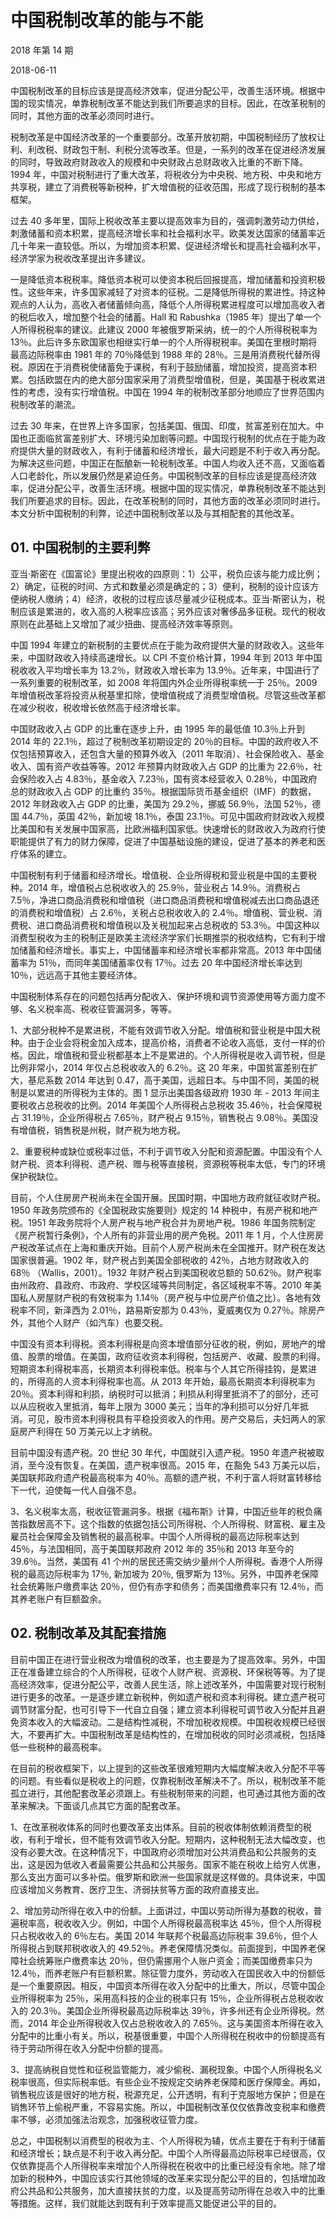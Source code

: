 # 中国税制改革的能与不能

2018 年第 14 期

2018-06-11

中国税制改革的目标应该是提高经济效率，促进分配公平，改善生活环境。根据中国的现实情况，单靠税制改革不能达到我们所要追求的目标。因此，在改革税制的同时，其他方面的改革必须同时进行。

税制改革是中国经济改革的一个重要部分。改革开放初期，中国税制经历了放权让利、利改税、财政包干制、利税分流等改革。但是，一系列的改革在促进经济发展的同时，导致政府财政收入的规模和中央财政占总财政收入比重的不断下降。1994 年，中国对税制进行了重大改革，将税收分为中央税、地方税、中央和地方共享税，建立了消费税等新税种，扩大增值税的征收范围，形成了现行税制的基本框架。

过去 40 多年里，国际上税收改革主要以提高效率为目的，强调刺激劳动力供给，刺激储蓄和资本积累，提高经济增长率和社会福利水平。欧美发达国家的储蓄率近几十年来一直较低。所以，为增加资本积累、促进经济增长和提高社会福利水平，经济学家为税收改革提出许多建议。

一是降低资本税税率。降低资本税可以使资本税后回报提高，增加储蓄和投资积极性。这些年来，许多国家减轻了对资本的征税。二是降低所得税的累进性。持这种观点的人认为，高收入者储蓄倾向高，降低个人所得税累进程度可以增加高收入者的税后收入，增加整个社会的储蓄。Hall 和 Rabushka（1985 年）提出了单一个人所得税税率的建议。此建议 2000 年被俄罗斯采纳，统一的个人所得税税率为 13％。此后许多东欧国家也相继实行单一的个人所得税税率。美国在里根时期将最高边际税率由 1981 年的 70％降低到 1988 年的 28％。三是用消费税代替所得税。原因在于消费税使储蓄免于课税，有利于鼓励储蓄，增加投资，提高资本积累。包括欧盟在内的绝大部分国家采用了消费型增值税，但是，美国基于税收累进性的考虑，没有实行增值税。中国在 1994 年的税制改革部分地顺应了世界范围内税制改革的潮流。

过去 30 年来，在世界上许多国家，包括美国、俄国、印度，贫富差别在加大。中国也正面临贫富差别扩大、环境污染加剧等问题。中国现行税制的优点在于能为政府提供大量的财政收入，有利于储蓄和经济增长，最大问题是不利于收入再分配。为解决这些问题，中国正在酝酿新一轮税制改革。中国人均收入还不高，又面临着人口老龄化，所以发展仍然是紧迫任务。中国税制改革的目标应该是提高经济效率，促进分配公平，改善生活环境。根据中国的现实情况，单靠税制改革不能达到我们所要追求的目标。因此，在改革税制的同时，其他方面的改革必须同时进行。本文分析中国税制的利弊，论述中国税制改革以及与其相配套的其他改革。

## 01. 中国税制的主要利弊

亚当·斯密在《国富论》里提出税收的四原则：1）公平，税负应该与能力成比例；2）确定，征税的时间、方式和数量必须是确定的；3）便利，税制的设计应该方便纳税人缴纳；4）经济，收税的过程应该尽量减少征税成本。亚当·斯密认为，税制应该是累进的，收入高的人税率应该高；另外应该对奢侈品多征税。现代的税收原则在此基础上又增加了减少扭曲、提高经济效率等原则。

中国 1994 年建立的新税制的主要优点在于能为政府提供大量的财政收入。这些年来，中国财政收入持续高速增长。以 CPI 不变价格计算，1994 年到 2013 年中国税收收入平均增长率为 13.2％，财政收入增长率为 13.9％。近年来，中国进行了一系列重要的税制改革，如 2008 年将国内外企业所得税率统一于 25％。2009 年增值税改革将投资从税基里扣除，使增值税成了消费型增值税。尽管这些改革都在减少税收，税收增长依然高于经济增长率。

中国财政收入占 GDP 的比重在逐步上升，由 1995 年的最低值 10.3％上升到 2014 年的 22.1％，超过了税制改革初期设定的 20％的目标。中国的政府收入不仅包括预算收入，还包含大量的预算外收入（2011 年取消）、社会保险收入、基金收入、国有资产收益等等。2012 年预算内财政收入占 GDP 的比重为 22.6％，社会保险收入占 4.83％，基金收入 7.23％，国有资本经营收入 0.28％，中国政府总的财政收入占 GDP 的比重约 35％。根据国际货币基金组织（IMF）的数据，2012 年财政收入占 GDP 的比重，美国为 29.2％，挪威 56.9％，法国 52％，德国 44.7％，英国 42％，新加坡 18.1％，泰国 23.1％。可见中国政府财政收入规模比美国和有关发展中国家高，比欧洲福利国家低。快速增长的财政收入为政府行使职能提供了有力的财力保障，促进了中国基础设施的建设，促进了基本的养老和医疗体系的建立。

中国税制有利于储蓄和经济增长。增值税、企业所得税和营业税是中国的主要税种。2014 年，增值税占总税收收入的 25.9％，营业税占 14.9％。消费税占 7.5％，净进口商品消费税和增值税（进口商品消费税和增值税减去出口商品退还的消费税和增值税）占 2.6％，关税占总税收收入的 2.4％。增值税、营业税、消费税、进口商品消费税和增值税以及关税加起来占总税收的 53.3％。中国这种以消费型税收为主的税制正是欧美主流经济学家们长期推崇的税收结构，它有利于增加储蓄和经济增长。事实上，中国储蓄率和经济增长率都非常高。2013 年中国储蓄率为 51％，而同年美国储蓄率仅有 17％。过去 20 年中国经济增长率达到 10％，远远高于其他主要经济体。

中国税制体系存在的问题包括再分配收入、保护环境和调节资源使用等方面力度不够、名义税率高、税收征管漏洞多，等等。

1、大部分税种不是累进税，不能有效调节收入分配。增值税和营业税是中国大税种。由于企业会将税金加入成本，提高价格，消费者不论收入高低，支付一样的价格。因此，增值税和营业税都基本上不是累进的。个人所得税是收入调节税，但是比例非常小，2014 年仅占总税收收入的 6.2％。这 20 年来，中国贫富差别在扩大，基尼系数 2014 年达到 0.47，高于美国，远超日本。与中国不同，美国的税制是以累进的所得税为主体的。图 1 显示出美国各级政府 1930 年 - 2013 年间主要税收占总税收的比例。2014 年美国个人所得税占总税收 35.46％，社会保障税占 31.19％，企业所得税占 7.65％，财产税占 9.15％，销售税占 9.08％。美国没有增值税，销售税是州税，财产税为地方税。

2、重要税种或缺位或税率过低，不利于调节收入分配和资源配置。中国没有个人财产税、资本利得税、遗产税、赠与税等直接税，资源税等税率太低，专门的环境保护税缺位。

目前，个人住房房产税尚未在全国开展。民国时期，中国地方政府就征收财产税。1950 年政务院颁布的《全国税政实施要则》规定的 14 种税中，有房产税和地产税。1951 年政务院将个人房产税与地产税合并为房地产税。1986 年国务院制定《房产税暂行条例》，个人所有的非营业用的房产免税。2011 年 1 月，个人住房房产税改革试点在上海和重庆开始。目前个人房产税尚未在全国推开。财产税在发达国家很普遍。1902 年，财产税占到美国全部税收的 42％，占地方财政收入的 68％ （Wallis，2001）。1932 年财产税占到美国税收总额的 50.62％。财产税率由州政府、县政府、市政府、学校区域等共同制定，各区域税率不等。2010 年美国私人房屋财产税的有效税率为 1.14％（房产税与中位房产价值之比）。各地有效税率不同，新泽西为 2.01％，路易斯安那为 0.43％，夏威夷仅为 0.27％。除房产外，其他个人财产（如汽车）也要交税。

中国没有资本利得税。资本利得税是向资本增值部分征收的税，例如，房地产的增值、股票的增值。在美国，政府征收资本利得税，包括房产、收藏、股票的利得。短期资本利得税率高，长期资本利得税率低。税率与个人其它所得挂钩，是累进的，所得高的人资本利得税率也高。从 2013 年开始，最高长期资本利得税率为 20％。资本利得和利损，纳税时可以抵消；利损从利得里抵消不了的部分，还可以从应税收入里抵消，每年上限为 3000 美元；当年的净利损可以分好几年抵消。可见，股市资本利得税具有平稳投资收入的作用。房产交易后，夫妇两人的家庭房产利得在 50 万美元以上才纳税。

目前中国没有遗产税。20 世纪 30 年代，中国就引入遗产税。1950 年遗产税被取消，至今没有恢复。在美国，遗产税率很高。2015 年，在豁免 543 万美元以后，美国联邦政府遗产税最高税率为 40％。高额的遗产税，不利于富人将财富转移给下一代，迫使每一代人自强不息。

3、名义税率太高，税收征管漏洞多。根据《福布斯》计算，中国近些年的税负痛苦指数居高不下。这个指数的依据包括公司所得税、个人所得税、财富税、雇主及雇员社会保障金及销售税的最高税率。中国个人所得税的最高边际税率达到 45％，与法国相同，高于美国联邦政府 2012 年的 35％和 2013 年至今的 39.6％。当然，美国有 41 个州的居民还需交纳少量州个人所得税。香港个人所得税的最高边际税率为 17％, 新加坡为 20％, 俄罗斯为 13％。另外，中国养老保障社会统筹账户缴费率达 20％，但仍有赤字和债务；而美国缴费率只有 12.4％，而其养老账户有巨额盈余。

## 02. 税制改革及其配套措施

目前中国正在进行营业税改为增值税的改革，也主要是为了提高效率。另外，中国正在准备建立综合的个人所得税，征收个人财产税、资源税、环保税等等。为了提高经济效率，促进分配公平，改善人民生活，除上述改革外，中国需要对现行税制进行更多的改革。一是逐步建立新税种，例如遗产税和资本利得税。建立遗产税可调节财富分配，也可引导下一代自立自强；建立资本利得税可调节收入分配并且避免资本收入的大幅波动。二是结构性减税，不增加税收规模。中国税收规模已经很大，不要再扩大。中国税制改革是结构性的，在增加税收的同时必须减税，包括降低一些税种的最高税率。

在目前的税收框架下，以上提到的这些改革很难短期内大幅度解决收入分配不平等的问题。有些看似是税收上的问题，仅靠税制改革解决不了。所以，税制改革不能孤立进行，其他配套改革必须跟上。有些税制带来的问题，也可通过其他方面的改革来解决。下面谈几点其它方面的配套改革。

1、在改革税收体系的同时也要改革支出体系。目前的税收体制依赖消费型的税收，有利于增长，但不能有效调节收入分配。短期内，这种税制无法大幅改变，也没有必要大改。在这种情况下，中国政府必须增加对公共消费品和公共服务的支出，这是因为低收入者最需要公共品和公共服务。国家不能在税收上给穷人优惠，那么支出方面可以多补偿。俄罗斯和欧洲一些国家就是这样做的。具体说来，中国应该增加义务教育、医疗卫生、济弱扶贫等方面的政府直接支出。

2、增加劳动所得在收入中的份额。上面讲过，中国以劳动所得为基数的税收，普遍税率高，税收收入少。例如，中国个人所得税最高税率达 45％，但个人所得税只占税收收入的 6％左右。美国 2014 年联邦个税最高边际税率 39.6％，但个人所得税占到联邦税收收入的 49.52％。养老保障情况类似。前面提到，中国养老保障社会统筹账户缴费率达 20％，但仍需挪用个人账户资金；而美国缴费率只为 12.4％，而养老账户有巨额积累。除征管力度外，劳动收入在国民收入中的份额低是一个重要原因。相反，中国资本所得在收入分配中的比重大，所以，尽管中国企业所得税率为 25％，采用高科技的企业的税率只有 15％，企业所得税占总税收收入的 20.3％。美国企业所得税最高边际税率达 39％，许多州还有企业所得税。然而，2014 年企业所得税收入仅占总税收收入的 7.65％。这与美国资本所得在收入分配中的比重小有关。所以，税基很重要，中国个人所得税在税收中的份额提高有待于劳动所得在收入分配中份额的提高。

3、提高纳税自觉性和征税监管能力，减少偷税、漏税现象。中国个人所得税名义税率很高，但实际税率低。有些企业不按规定交纳养老保障和医疗保障金。再如，销售税应该是很好的地方税，税源充足，公开透明，有利于克服地方保护；但是在销售环节上偷税严重，不容易实施。所以，中国税制改革仅仅依靠改变税率和缴费率不够，必须加强法治观念，加强税收征管力度。

总之，中国税制以消费型的税收为主、个人所得税为辅，优点主要在于有利于储蓄和经济增长；缺点是不利于收入再分配。中国个人所得最高边际税率已经很高，仅仅依靠提高个人所得税率来增加个人所得税在税收中的比重已经没有余地。除了增加新的税种外，中国应该实行其他领域的改革来实现分配公平的目的，包括增加政府公共品和公共服务，加大直接扶贫的力度，以及提高劳动所得在总收入中的比重等措施。这样，我们就能达到既有利于效率提高又能促进公平的目的。